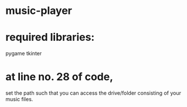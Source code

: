 # music-player

# required libraries:
pygame
tkinter

# at line no. 28 of code, 
set the path such that you can access the drive/folder consisting of your music files.

